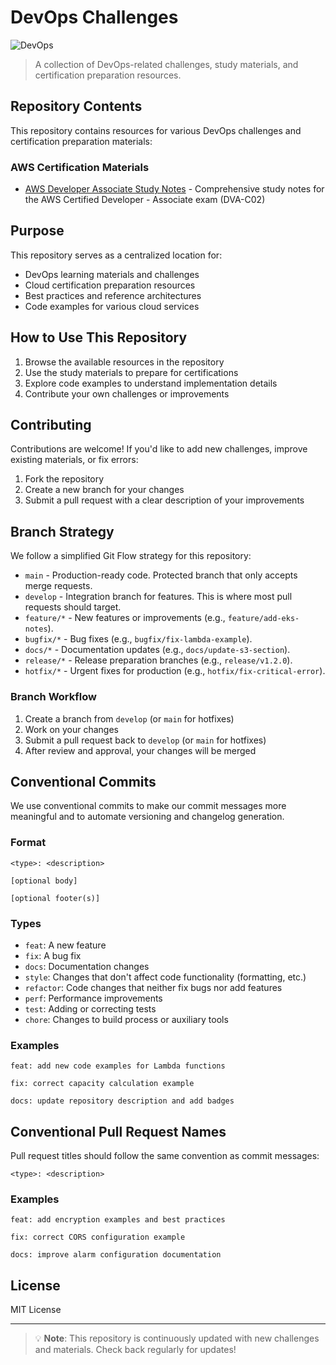 # DevOps Challenges

![DevOps](https://img.shields.io/badge/DevOps-Challenges-blue?style=for-the-badge&logo=amazon-aws)

> A collection of DevOps-related challenges, study materials, and certification preparation resources.

## Repository Contents

This repository contains resources for various DevOps challenges and certification preparation materials:

### AWS Certification Materials

- [AWS Developer Associate Study Notes](aws-developer-associate.md) - Comprehensive study notes for the AWS Certified Developer - Associate exam (DVA-C02)

## Purpose

This repository serves as a centralized location for:

- DevOps learning materials and challenges
- Cloud certification preparation resources
- Best practices and reference architectures
- Code examples for various cloud services

## How to Use This Repository

1. Browse the available resources in the repository
2. Use the study materials to prepare for certifications
3. Explore code examples to understand implementation details
4. Contribute your own challenges or improvements

## Contributing

Contributions are welcome! If you'd like to add new challenges, improve existing materials, or fix errors:

1. Fork the repository
2. Create a new branch for your changes
3. Submit a pull request with a clear description of your improvements

## Branch Strategy

We follow a simplified Git Flow strategy for this repository:

- `main` - Production-ready code. Protected branch that only accepts merge requests.
- `develop` - Integration branch for features. This is where most pull requests should target.
- `feature/*` - New features or improvements (e.g., `feature/add-eks-notes`).
- `bugfix/*` - Bug fixes (e.g., `bugfix/fix-lambda-example`).
- `docs/*` - Documentation updates (e.g., `docs/update-s3-section`).
- `release/*` - Release preparation branches (e.g., `release/v1.2.0`).
- `hotfix/*` - Urgent fixes for production (e.g., `hotfix/fix-critical-error`).

### Branch Workflow

1. Create a branch from `develop` (or `main` for hotfixes)
2. Work on your changes
3. Submit a pull request back to `develop` (or `main` for hotfixes)
4. After review and approval, your changes will be merged

## Conventional Commits

We use conventional commits to make our commit messages more meaningful and to automate versioning and changelog generation.

### Format

```
<type>: <description>

[optional body]

[optional footer(s)]
```

### Types

- `feat`: A new feature
- `fix`: A bug fix
- `docs`: Documentation changes
- `style`: Changes that don't affect code functionality (formatting, etc.)
- `refactor`: Code changes that neither fix bugs nor add features
- `perf`: Performance improvements
- `test`: Adding or correcting tests
- `chore`: Changes to build process or auxiliary tools

### Examples

```
feat: add new code examples for Lambda functions

fix: correct capacity calculation example

docs: update repository description and add badges
```

## Conventional Pull Request Names

Pull request titles should follow the same convention as commit messages:

```
<type>: <description>
```

### Examples

```
feat: add encryption examples and best practices

fix: correct CORS configuration example

docs: improve alarm configuration documentation
```

## License

MIT License

---

> 💡 **Note**: This repository is continuously updated with new challenges and materials. Check back regularly for updates!
